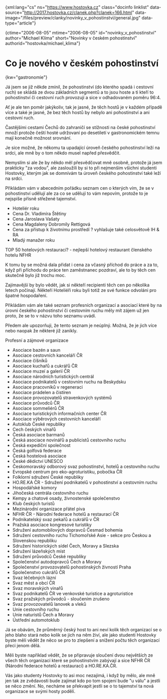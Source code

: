 
{xml:lang="cs" ns="https://www.hostovka.cz" class="docinfo linklist" data-source="http://2017.hostovka.cz/clanek.php?clanek=166.html" data-image="/files/preview/clanky/novinky\_v\_pohostinstvi/general.jpg" data-type="article"}

{ctime="2006-08-05" mtime="2006-08-05" id="novinky\_v\_pohostinstvi" author="Michael Klíma" short="Novinky v českém pohostinství" authorid="hostovka/michael_klima"}

# Co je nového v českém pohostinství

<!-- generated attribute kw by user_udpatekw.sh on 2020-04-21, do not edit -->

{kw="gastronomie"}

Já jsem se již někde zmínil, že pohostinství (do kterého spadá i cestovní ruch) se skládá ze dvou základních segmentů a to jsou hoste a ti kteří to pohostinství či cestovní ruch provozují a sice v odhadovaném poměru 96:4.

Ať je ale ten poměr jakýkoliv, tak je jasné, že těch hostů je v každém případě více a také je jasné, že bez těch hostů by nebylo ani pohostinství a ani cestovní ruch.

Častějšími cestami Čechů do zahraničí se stížnosti na české pohostinství množí protože čeští hosté udržovaní po desetiletí v gastronomickém temnu mají konečně možnost srovnání.

Je sice možné, že někomu ta upadající úroveň českého pohostinství leží na srdci, ale mně by o tom někdo musel napřed přesvědčit.

Nemyslím si ale že by někdo měl přesvědčovat mně osobně, protože já jsem prakticky "za vodou", ale zasloužili by si to při nejmenším všichni studenti Hostovky, kterým jak se domnívám ta úroveň českého pohostinství také leží na srdci.

Přikládám vám v abecedním pořádku seznam cen o kterých vím, že se v pohostinství udělují ale za co se udělují to vám nepovím, protože to je nejspíše přísně střežené tajemství.

  * Hoteliér roku
  * Cena Dr. Vladimíra Štětiny
  * Cena Jaroslava Vašaty
  * Cena Magdaleny Dobromily Rettigová
  * Cena za přístup k životnímu prostředí ? vyhlašuje také celosvětově IH & RA
  * Mladý manažer roku

TOP 50 hotelových restaurací? - nejlepší hotelový restaurant členského hotelu NFHR

K tomu by se možná dala přidat i cena za včasný příchod do práce a za to, když při příchodu do práce ten zaměstnanec pozdraví, ale to by těch cen skutečně bylo již trochu moc.

Zajímavější by bylo vědět, jak si někteří recipienti těch cen po několika letech počínají. Někteří Hoteliéři roku byli totiž ze své funkce odvoláni pro špatné hospodaření.

Přikládám vám ale také seznam profesních organizací a asociací které by na úrovni českého pohostinství či cestovním ruchu měly mít zájem už jen proto, že se to v názvu toho seznamu uvádí.

Předem ale upozorňuji, že tento seznam je neúplný. Možná, že je jich více nebo naopak že některé již zanikly.

Profesní a zájmové organizace

  * Asociace bazén a saun
  * Asociace cestovních kanceláří ČR
  * Asociace číšníků
  * Asociace kuchařů a cukrářů ČR
  * Asociace muzeí a galerií ČR
  * Asociace národních turistických centrál
  * Asociace podnikatelů v cestovním ruchu na Beskydsku
  * Asociace pracovníků v regeneraci
  * Asociace prádelen a čistíren
  * Asociace provozovatelů stravenkových systémů
  * Asociace průvodců ČR
  * Asociace sommeliérů ČR
  * Asociace turistických informačních center ČR
  * Asociace výběrových cestovních kanceláří
  * Autoklub České republiky
  * Cech českých vinařů
  * Česká asociace barmanů
  * Česká asociace novinářů a publicistů cestovního ruchu
  * Česká expediční společnost
  * Česká golfová federace
  * Česká hostelová asociace
  * České dědictví UNESCO
  * Českomoravský odborový svaz pohostinství, hotelů a cestovního ruchu
  * Evropské centrum pro eko-agroturistiku, pobočka ČR
  * Folklorní sdružení České republiky
  * HO.RE.KA ČR - Sdružení podnikatelů v pohostinství a cestovním ruchu
  * Hospodářské komory
  * Jihočeská centrála cestovního ruchu
  * Kempy a chatové osady, živnostenské společenstvo
  * Klub českých turistů
  * Mezinárodní organizace přátel piva
  * NFHR ČR - Národní federace hotelů a restaurací ČR
  * Podnikatelský svaz pekařů a cukrářů v ČR
  * Pražská asociace kongresové turistiky
  * Sdružení automobilových dopravců Česmad bohemia
  * Sdružení cestovního ruchu Tichomořské Asie - sekce pro Českou a Slovenskou republiku
  * Sdružení historických sídel Čech, Moravy a Slezska
  * Sdružení lázeňských míst
  * Sdružení průvodců České republiky
  * Společenství autodopravců Čech a Moravy
  * Společenství provozovatelů pohostinských živností Praha
  * Společenstvo cukrářů ČR
  * Svaz léčebných lázní
  * Svaz měst a obcí ČR
  * Svaz moravských vinařů
  * Svaz podnikatelů ČR ve venkovské turistice a agroturistice
  * Svaz pražských průvodců - sloučením zrušeno
  * Svaz provozovatelů lanovek a vleků
  * Unie cestovního ruchu
  * Unie naturistů Čech a Moravy
  * Ústřední automotoklub

Já se obávám, že průměrný český host to ani neví kolik těch organizací se o jeho blaho stará nebo kolik se jich na něm živí, ale jako studenti Hostovky byste měli vědět že něco se pro to zlepšení a snížení počtu těch organizací přeci jenom dělá.

Měli byste například vědět, že se připravuje sloučení dvou největších ze všech těch organizací které se pohostinstvím zabývají a sice NFHR ČR (Národní federace hotelů a restaurací) a HO.RE.KA.ČR.

Vás jako studenty Hostovky to asi moc nezajímá, i když by mělo, ale mně jen tak ze zvědavosti bude zajímat kdo po tom spojení bude "u válu" a jestli se něco změní. No, necháme se překvapit jestli se o to tajemství ta nová organizace se svými hosty podělí.

